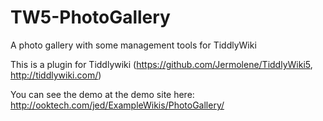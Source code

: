 # TW5-PhotoGallery
A photo gallery with some management tools for TiddlyWiki

This is a plugin for Tiddlywiki (https://github.com/Jermolene/TiddlyWiki5, http://tiddlywiki.com/)

You can see the demo at the demo site here: http://ooktech.com/jed/ExampleWikis/PhotoGallery/
